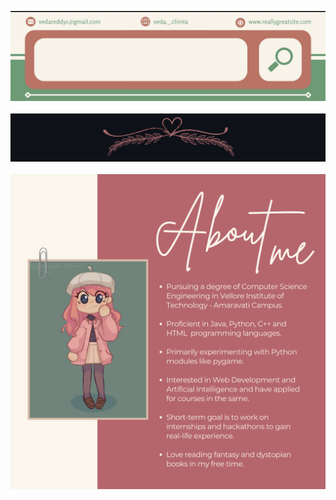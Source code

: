 ![](https://github.com/venxii/venxii/blob/main/Untitled_Project_V1%20(2).gif)
<br>
<br>
![](https://github.com/venxii/venxii/blob/main/divider.png)
<br>
<br>
![](https://github.com/venxii/venxii/blob/main/gh.png)
